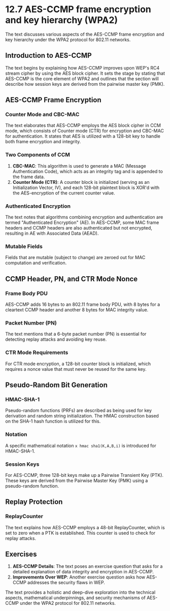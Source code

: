 # 12.7 AES-CCMP frame encryption and key hierarchy (WPA2)

The text discusses various aspects of the AES-CCMP frame encryption and key hierarchy under the WPA2 protocol for 802.11 networks.

## Introduction to AES-CCMP
The text begins by explaining how AES-CCMP improves upon WEP's RC4 stream cipher by using the AES block cipher. It sets the stage by stating that AES-CCMP is the core element of WPA2 and outlines that the section will describe how session keys are derived from the pairwise master key (PMK).

## AES-CCMP Frame Encryption
### Counter Mode and CBC-MAC
The text elaborates that AES-CCMP employs the AES block cipher in CCM mode, which consists of Counter mode (CTR) for encryption and CBC-MAC for authentication. It states that AES is utilized with a 128-bit key to handle both frame encryption and integrity.

### Two Components of CCM
1. **CBC-MAC**: This algorithm is used to generate a MAC (Message Authentication Code), which acts as an integrity tag and is appended to the frame data.
2. **Counter Mode (CTR)**: A counter block is initialized (serving as an Initialization Vector, IV), and each 128-bit plaintext block is XOR'd with the AES-encryption of the current counter value.

### Authenticated Encryption
The text notes that algorithms combining encryption and authentication are termed "Authenticated Encryption" (AE). In AES-CCMP, some MAC frame headers and CCMP headers are also authenticated but not encrypted, resulting in AE with Associated Data (AEAD).

### Mutable Fields
Fields that are mutable (subject to change) are zeroed out for MAC computation and verification.

## CCMP Header, PN, and CTR Mode Nonce
### Frame Body PDU
AES-CCMP adds 16 bytes to an 802.11 frame body PDU, with 8 bytes for a cleartext CCMP header and another 8 bytes for MAC integrity value.

### Packet Number (PN)
The text mentions that a 6-byte packet number (PN) is essential for detecting replay attacks and avoiding key reuse.

### CTR Mode Requirements
For CTR mode encryption, a 128-bit counter block is initialized, which requires a nonce value that must never be reused for the same key.

## Pseudo-Random Bit Generation
### HMAC-SHA-1
Pseudo-random functions (PRFs) are described as being used for key derivation and random string initialization. The HMAC construction based on the SHA-1 hash function is utilized for this.

### Notation
A specific mathematical notation `x hmac sha1(K,A,B,i)` is introduced for HMAC-SHA-1.

### Session Keys
For AES-CCMP, three 128-bit keys make up a Pairwise Transient Key (PTK). These keys are derived from the Pairwise Master Key (PMK) using a pseudo-random function.

## Replay Protection
### ReplayCounter
The text explains how AES-CCMP employs a 48-bit ReplayCounter, which is set to zero when a PTK is established. This counter is used to check for replay attacks.

## Exercises
1. **AES-CCMP Details**: The text poses an exercise question that asks for a detailed explanation of data integrity and encryption in AES-CCMP.
2. **Improvements Over WEP**: Another exercise question asks how AES-CCMP addresses the security flaws in WEP.

The text provides a holistic and deep-dive exploration into the technical aspects, mathematical underpinnings, and security mechanisms of AES-CCMP under the WPA2 protocol for 802.11 networks.
